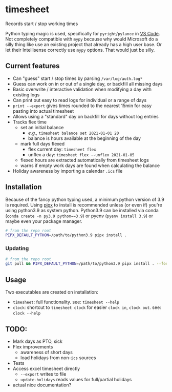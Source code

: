 # timesheet

Records start / stop working times

Python typing magic is used, specifically for `pyright`/`pylance` in [VS Code](https://github.com/VSCodium/vscodium). Not completely compatible with `mypy` because why would Microsoft do a silly thing like use an existing project that already has a high user base. Or let their Intellisense correctly use `mypy` options. That would just be silly.

## Current features

- Can "guess" start / stop times by parsing `/var/log/auth.log*`
- Guess can work on in or out of a single day, or backfill all missing days
- Basic overwrite / interactive validation when modifying a day with existing logs
- Can print out easy to read logs for individual or a range of days
- `print --export` gives times rounded to the nearest 15min for easy pasting into actual timesheet
- Allows using a "standard" day on backfill for days without log entries
- Tracks flex time
  - set an initial balance
    - _e.g.,_ `timesheet balance set 2021-01-01 20`
    - balance is hours available at the beginning of the day
  - mark full days flexed
    - flex current day: `timesheet flex` 
    - unflex a day: `timesheet flex --unflex 2021-01-05`
  - flexed hours are extracted automatically from timesheet logs
  - warns if empty work days are found when calculating the balance
- Holiday awareness by importing a calendar `.ics` file

## Installation

Because of the fancy python typing used, a minimum python version of 3.9 is required. Using
[pipx](https://pipxproject.github.io/pipx/) to install is recommended unless (or even if) you're
using python3.9 as system python. Python3.9 can be installed via conda
(`conda create -n py3.9 python==3.9`) or pyenv (`pyenv install 3.9`) or maybe even your package
manager.

```bash
# from the repo root
PIPX_DEFAULT_PYTHON=/path/to/python3.9 pipx install .
```

### Updating

```bash
# from the repo root
git pull && PIPX_DEFAULT_PYTHON=/path/to/python3.9 pipx install . --force
```

## Usage

Two executables are created on installation:

- `timesheet`: full functionality. see: `timesheet --help`
- `clock`: shortcut to `timesheet clock` for easier `clock in`, `clock out`. see: `clock --help`

## TODO:

- Mark days as PTO, sick
- Flex improvements
  - awareness of short days
  - load holidays from non-`ics` sources
- Tests
- Access excel timesheet directly
  - `--export` writes to file
  - `update-holidays` reads values for full/partial holidays
- actual nice documentation?
